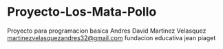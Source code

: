 # Proyecto-Los-Mata-Pollo
Proyecto para programacion basica
Andres David Martinez Velasquez
martinezvelasquezandres32@gmail.com
fundacion educativa jean piaget
